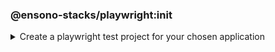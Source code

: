 ### @ensono-stacks/playwright:init

<details>
<summary>Create a playwright test project for your chosen application</summary>

The _init_ generator creates a playwright project for the application you choose. Additionally it initialises your playwright project with additional stacks configuration and adds playwright tests to your pipeline if present.

## Usage

```bash
nx g @ensono-stacks/playwright:init
```

Upon calling the _init_ generator you will be presented with the following question:
- What app would you like to generate a test project for?
    - The name of the existing application to generate a test project for (named <app-name\>-e2e)

### Command line arguments

The following command line arguments are available:

| Option                | Description                                                       | Type      | 
| ---------------       | --------------------------------------------------------------    | ---       |
| --project             | The name of the application to generate a test project for      | string   |  

### Generator Output

#### Default Output
The _init_ generator will create a new test project for your chosen application containing an example test and predefined configuration for the monorepo and the individual test projects. 
By default the _init_ generator will configure both a baseline playwright configuration and an individual project base playwright configuration.


```text title="Generated files"
.
├── apps
│   ├── <app-name>-e2e
│   │   ├── src
│   │   │   ├── example.spec.ts #Example tests using playwright
│   │   ├── playwright.config.ts #Example playwright configuration catering for multiple browsers and devices
│   │   ├── project.json #Configuration for the project, including various NX targets
│   │   ├── tsconfig.e2e.json #E2E typscript config file
│   │   ├── tsconfig.json #typscript config file
│   │   ├── .eslintrc.json #Linting configuration for the e2e project
└── playwright.config.base.ts
```

:::note

Visit the [`Testing with Playwright`](../../testing/testing_in_nx/playwright_nx.md) documentation for further details!

:::

</details>